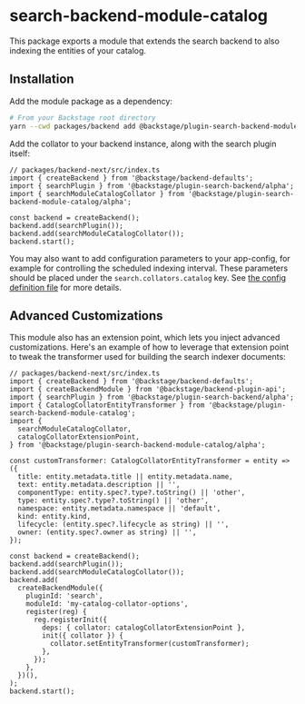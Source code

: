 # search-backend-module-catalog

This package exports a module that extends the search backend to also indexing the entities of your catalog.

## Installation

Add the module package as a dependency:

```bash
# From your Backstage root directory
yarn --cwd packages/backend add @backstage/plugin-search-backend-module-catalog
```

Add the collator to your backend instance, along with the search plugin itself:

```tsx
// packages/backend-next/src/index.ts
import { createBackend } from '@backstage/backend-defaults';
import { searchPlugin } from '@backstage/plugin-search-backend/alpha';
import { searchModuleCatalogCollator } from '@backstage/plugin-search-backend-module-catalog/alpha';

const backend = createBackend();
backend.add(searchPlugin());
backend.add(searchModuleCatalogCollator());
backend.start();
```

You may also want to add configuration parameters to your app-config, for example for controlling the scheduled indexing interval. These parameters should be placed under the `search.collators.catalog` key. See [the config definition file](https://github.com/backstage/backstage/blob/master/plugins/search-backend-module-catalog/config.d.ts) for more details.

## Advanced Customizations

This module also has an extension point, which lets you inject advanced customizations. Here's an example of how to leverage that extension point to tweak the transformer used for building the search indexer documents:

```tsx
// packages/backend-next/src/index.ts
import { createBackend } from '@backstage/backend-defaults';
import { createBackendModule } from '@backstage/backend-plugin-api';
import { searchPlugin } from '@backstage/plugin-search-backend/alpha';
import { CatalogCollatorEntityTransformer } from '@backstage/plugin-search-backend-module-catalog';
import {
  searchModuleCatalogCollator,
  catalogCollatorExtensionPoint,
} from '@backstage/plugin-search-backend-module-catalog/alpha';

const customTransformer: CatalogCollatorEntityTransformer = entity => ({
  title: entity.metadata.title || entity.metadata.name,
  text: entity.metadata.description || '',
  componentType: entity.spec?.type?.toString() || 'other',
  type: entity.spec?.type?.toString() || 'other',
  namespace: entity.metadata.namespace || 'default',
  kind: entity.kind,
  lifecycle: (entity.spec?.lifecycle as string) || '',
  owner: (entity.spec?.owner as string) || '',
});

const backend = createBackend();
backend.add(searchPlugin());
backend.add(searchModuleCatalogCollator());
backend.add(
  createBackendModule({
    pluginId: 'search',
    moduleId: 'my-catalog-collator-options',
    register(reg) {
      reg.registerInit({
        deps: { collator: catalogCollatorExtensionPoint },
        init({ collator }) {
          collator.setEntityTransformer(customTransformer);
        },
      });
    },
  })(),
);
backend.start();
```
